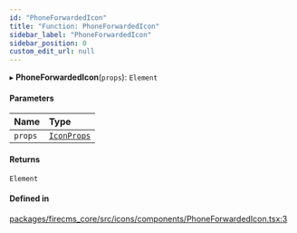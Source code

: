 ```yaml
---
id: "PhoneForwardedIcon"
title: "Function: PhoneForwardedIcon"
sidebar_label: "PhoneForwardedIcon"
sidebar_position: 0
custom_edit_url: null
---
```


▸ **PhoneForwardedIcon**(`props`): `Element`

#### Parameters

| Name | Type |
| :------ | :------ |
| `props` | [`IconProps`](../types/IconProps.md) |

#### Returns

`Element`

#### Defined in

[packages/firecms_core/src/icons/components/PhoneForwardedIcon.tsx:3](https://github.com/FireCMSco/firecms/blob/d45f3739/packages/firecms_core/src/icons/components/PhoneForwardedIcon.tsx#L3)
